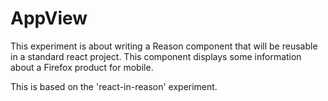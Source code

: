 # AppView

This experiment is about writing a Reason component that will be reusable in a
standard react project. This component displays some information about a
Firefox product for mobile.

This is based on the 'react-in-reason' experiment.
